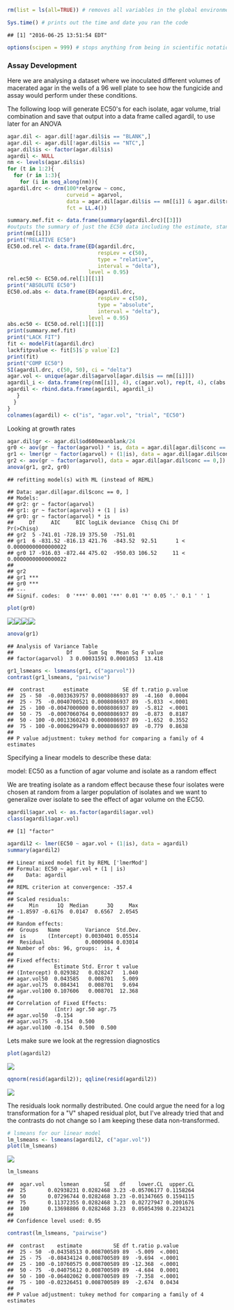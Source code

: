 ``` r
rm(list = ls(all=TRUE)) # removes all variables in the global environment so you start fresh

Sys.time() # prints out the time and date you ran the code
```

    ## [1] "2016-06-25 13:51:54 EDT"

``` r
options(scipen = 999) # stops anything from being in scientific notation
```

### Assay Development

Here we are analysing a dataset where we inoculated different volumes of macerated agar in the wells of a 96 well plate to see how the fungicide and assay would perform under these conditions.

The following loop will generate EC50's for each isolate, agar volume, trial combination and save that output into a data frame called agardil, to use later for an ANOVA

``` r
agar.dil <- agar.dil[!agar.dil$is == "BLANK",]
agar.dil <- agar.dil[!agar.dil$is == "NTC",]
agar.dil$is <- factor(agar.dil$is)
agardil <- NULL
nm <- levels(agar.dil$is)
for (t in 1:2){
  for (r in 1:3){
    for (i in seq_along(nm)){
agardil.drc <- drm(100*relgrow ~ conc, 
                   curveid = agarvol, 
                   data = agar.dil[agar.dil$is == nm[[i]] & agar.dil$trial == t,], 
                   fct = LL.4())

summary.mef.fit <- data.frame(summary(agardil.drc)[[3]])
#outputs the summary of just the EC50 data including the estimate, standard error, upper and lower bounds of the 95% confidence intervals around the EC50
print(nm[[i]])
print("RELATIVE EC50")
EC50.od.rel <- data.frame(ED(agardil.drc, 
                             respLev = c(50), 
                             type = "relative",
                             interval = "delta"),
                          level = 0.95)
rel.ec50 <- EC50.od.rel[1][[1]]
print("ABSOLUTE EC50")
EC50.od.abs <- data.frame(ED(agardil.drc, 
                             respLev = c(50), 
                             type = "absolute",
                             interval = "delta"),
                          level = 0.95)
abs.ec50 <- EC50.od.rel[1][[1]]
print(summary.mef.fit)
print("LACK FIT")
fit <- modelFit(agardil.drc)
lackfitpvalue <- fit[5]$`p value`[2]
print(fit)
print("COMP EC50")
SI(agardil.drc, c(50, 50), ci = "delta")
agar.vol <- unique(agar.dil$agarvol[agar.dil$is == nm[[i]]])
agardil_i <- data.frame(rep(nm[[i]], 4), c(agar.vol), rep(t, 4), c(abs.ec50))
agardil <- rbind.data.frame(agardil, agardil_i)
   }
  }
}
colnames(agardil) <- c("is", "agar.vol", "trial", "EC50")
```

Looking at growth rates

``` r
agar.dil$gr <- agar.dil$od600meanblank/24
gr0 <- aov(gr ~ factor(agarvol) * is, data = agar.dil[agar.dil$conc == 0,])
gr1 <- lmer(gr ~ factor(agarvol) + (1|is), data = agar.dil[agar.dil$conc == 0,])
gr2 <- aov(gr ~ factor(agarvol), data = agar.dil[agar.dil$conc == 0,])
anova(gr1, gr2, gr0)
```

    ## refitting model(s) with ML (instead of REML)

    ## Data: agar.dil[agar.dil$conc == 0, ]
    ## Models:
    ## gr2: gr ~ factor(agarvol)
    ## gr1: gr ~ factor(agarvol) + (1 | is)
    ## gr0: gr ~ factor(agarvol) * is
    ##     Df     AIC     BIC logLik deviance  Chisq Chi Df            Pr(>Chisq)
    ## gr2  5 -741.01 -728.19 375.50  -751.01                                    
    ## gr1  6 -831.52 -816.13 421.76  -843.52  92.51      1 < 0.00000000000000022
    ## gr0 17 -916.03 -872.44 475.02  -950.03 106.52     11 < 0.00000000000000022
    ##        
    ## gr2    
    ## gr1 ***
    ## gr0 ***
    ## ---
    ## Signif. codes:  0 '***' 0.001 '**' 0.01 '*' 0.05 '.' 0.1 ' ' 1

``` r
plot(gr0)
```

![](Assay_Development_files/figure-markdown_github/unnamed-chunk-5-1.png)<!-- -->![](Assay_Development_files/figure-markdown_github/unnamed-chunk-5-2.png)<!-- -->![](Assay_Development_files/figure-markdown_github/unnamed-chunk-5-3.png)<!-- -->![](Assay_Development_files/figure-markdown_github/unnamed-chunk-5-4.png)<!-- -->

``` r
anova(gr1)
```

    ## Analysis of Variance Table
    ##                 Df     Sum Sq   Mean Sq F value
    ## factor(agarvol)  3 0.00031591 0.0001053  13.418

``` r
gr1_lsmeans <- lsmeans(gr1, c("agarvol"))
contrast(gr1_lsmeans, "pairwise")
```

    ##  contrast      estimate           SE df t.ratio p.value
    ##  25 - 50  -0.0033639757 0.0008086937 89  -4.160  0.0004
    ##  25 - 75  -0.0040700521 0.0008086937 89  -5.033  <.0001
    ##  25 - 100 -0.0047000000 0.0008086937 89  -5.812  <.0001
    ##  50 - 75  -0.0007060764 0.0008086937 89  -0.873  0.8187
    ##  50 - 100 -0.0013360243 0.0008086937 89  -1.652  0.3552
    ##  75 - 100 -0.0006299479 0.0008086937 89  -0.779  0.8638
    ## 
    ## P value adjustment: tukey method for comparing a family of 4 estimates

Specifying a linear models to describe these data:

model: EC50 as a function of agar volume and isolate as a random effect

We are treating isolate as a random effect because these four isolates were chosen at random from a larger population of isolates and we want to generalize over isolate to see the effect of agar volume on the EC50.

``` r
agardil$agar.vol <- as.factor(agardil$agar.vol)
class(agardil$agar.vol)
```

    ## [1] "factor"

``` r
agardil2 <- lmer(EC50 ~ agar.vol + (1|is), data = agardil)
summary(agardil2)
```

    ## Linear mixed model fit by REML ['lmerMod']
    ## Formula: EC50 ~ agar.vol + (1 | is)
    ##    Data: agardil
    ## 
    ## REML criterion at convergence: -357.4
    ## 
    ## Scaled residuals: 
    ##     Min      1Q  Median      3Q     Max 
    ## -1.8597 -0.6176  0.0147  0.6567  2.0545 
    ## 
    ## Random effects:
    ##  Groups   Name        Variance  Std.Dev.
    ##  is       (Intercept) 0.0030401 0.05514 
    ##  Residual             0.0009084 0.03014 
    ## Number of obs: 96, groups:  is, 4
    ## 
    ## Fixed effects:
    ##             Estimate Std. Error t value
    ## (Intercept) 0.029382   0.028247   1.040
    ## agar.vol50  0.043585   0.008701   5.009
    ## agar.vol75  0.084341   0.008701   9.694
    ## agar.vol100 0.107606   0.008701  12.368
    ## 
    ## Correlation of Fixed Effects:
    ##             (Intr) agr.50 agr.75
    ## agar.vol50  -0.154              
    ## agar.vol75  -0.154  0.500       
    ## agar.vol100 -0.154  0.500  0.500

Lets make sure we look at the regression diagnostics

``` r
plot(agardil2)
```

![](Assay_Development_files/figure-markdown_github/unnamed-chunk-7-1.png)<!-- -->

``` r
qqnorm(resid(agardil2)); qqline(resid(agardil2))
```

![](Assay_Development_files/figure-markdown_github/unnamed-chunk-7-2.png)<!-- -->

The residuals look normally destributed. One could argue the need for a log transformation for a "V" shaped residual plot, but I've already tried that and the contrasts do not change so I am keeping these data non-transformed.

``` r
# lsmeans for our linear model
lm_lsmeans <- lsmeans(agardil2, c("agar.vol"))
plot(lm_lsmeans)
```

![](Assay_Development_files/figure-markdown_github/unnamed-chunk-8-1.png)<!-- -->

``` r
lm_lsmeans
```

    ##  agar.vol     lsmean        SE   df    lower.CL  upper.CL
    ##  25       0.02938231 0.0282468 3.23 -0.05706177 0.1158264
    ##  50       0.07296744 0.0282468 3.23 -0.01347665 0.1594115
    ##  75       0.11372355 0.0282468 3.23  0.02727947 0.2001676
    ##  100      0.13698806 0.0282468 3.23  0.05054398 0.2234321
    ## 
    ## Confidence level used: 0.95

``` r
contrast(lm_lsmeans, "pairwise")
```

    ##  contrast    estimate          SE df t.ratio p.value
    ##  25 - 50  -0.04358513 0.008700589 89  -5.009  <.0001
    ##  25 - 75  -0.08434124 0.008700589 89  -9.694  <.0001
    ##  25 - 100 -0.10760575 0.008700589 89 -12.368  <.0001
    ##  50 - 75  -0.04075612 0.008700589 89  -4.684  0.0001
    ##  50 - 100 -0.06402062 0.008700589 89  -7.358  <.0001
    ##  75 - 100 -0.02326451 0.008700589 89  -2.674  0.0434
    ## 
    ## P value adjustment: tukey method for comparing a family of 4 estimates

